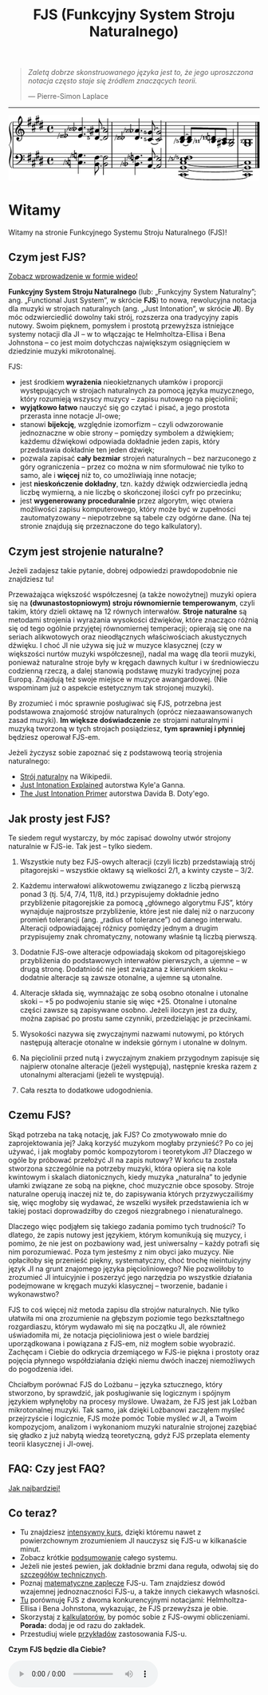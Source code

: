 ﻿---
title: FJS (Funkcyjny System Stroju Naturalnego)
---

> *Zaletą dobrze skonstruowanego języka jest to, że jego uproszczona notacja często staje się źródłem znaczących teorii.*
>
> — Pierre-Simon Laplace

---

<img src="../assets/index/impression.png" alt="Tak wygląda FJS!">

# Witamy

Witamy na stronie Funkcyjnego Systemu Stroju Naturalnego (FJS)!

## Czym jest FJS?

[Zobacz wprowadzenie w formie wideo!](https://youtu.be/38I3cylJlW4)

**Funkcyjny System Stroju Naturalnego** (lub: „Funkcyjny System Naturalny”; ang. „Functional Just System”, w skrócie **FJS**) to nowa, rewolucyjna notacja dla muzyki w strojach naturalnych (ang. „Just Intonation”, w skrócie **JI**). By móc odzwierciedlić dowolny taki strój, rozszerza ona tradycyjny zapis nutowy. Swoim pięknem, pomysłem i prostotą przewyższa istniejące systemy notacji dla JI – w to włączając te Helmholtza-Ellisa i Bena Johnstona – co jest moim dotychczas największym osiągnięciem w dziedzinie muzyki mikrotonalnej.

FJS:

- jest środkiem **wyrażenia** nieokiełznanych ułamków i proporcji występujących w strojach naturalnych za pomocą języka muzycznego, który rozumieją wszyscy muzycy – zapisu nutowego na pięciolinii;
- **wyjątkowo łatwo** nauczyć się go czytać i pisać, a jego prostota przerasta inne notacje JI-owe;
- stanowi **bijekcję**, względnie izomorfizm – czyli odwzorowanie jednoznaczne w obie strony – pomiędzy symbolem a dźwiękiem; każdemu dźwiękowi odpowiada dokładnie jeden zapis, który przedstawia dokładnie ten jeden dźwięk;
- pozwala zapisać **cały bezmiar** strojeń naturalnych – bez narzuconego z góry ograniczenia – przez co można w nim sformułować nie tylko to samo, ale i **więcej** niż to, co umożliwiają inne notacje;
- jest **nieskończenie dokładny**, tzn. każdy dźwięk odzwierciedla jedną liczbę wymierną, a nie liczbę o skończonej ilości cyfr po przecinku;
- jest **wygenerowany proceduralnie** przez algorytm, więc otwiera możliwości zapisu komputerowego, który może być w zupełności zautomatyzowany – niepotrzebne są tabele czy odgórne dane. (Na tej stronie znajdują się przeznaczone do tego kalkulatory).

## Czym jest strojenie naturalne?

Jeżeli zadajesz takie pytanie, dobrej odpowiedzi prawdopodobnie nie znajdziesz tu!

Przeważająca większość współczesnej (a także nowożytnej) muzyki opiera się na **(dwunastostopniowym) stroju równomiernie temperowanym**, czyli takim, który dzieli oktawę na 12 równych interwałów. **Stroje naturalne** są metodami strojenia i wyrażania wysokości dźwięków, które znacząco różnią się od tego ogólnie przyjętej równomiernej temperacji; opierają się one na seriach alikwotowych oraz nieodłącznych właściwościach akustycznych dźwięku. I choć JI nie używa się już w muzyce klasycznej (czy w większości nurtów muzyki współczesnej), nadal ma wagę dla teorii muzyki, ponieważ naturalne stroje były w kręgach dawnych kultur i w średniowieczu codzienną rzeczą, a dalej stanowią podstawę muzyki tradycyjnej poza Europą. Znajdują też swoje miejsce w muzyce awangardowej. (Nie wspominam już o aspekcie estetycznym tak strojonej muzyki).

By zrozumieć i móc sprawnie posługiwać się FJS, potrzebna jest podstawowa znajomość strojów naturalnych (oprócz niezaawansowanych zasad muzyki). **Im większe doświadczenie** ze strojami naturalnymi i muzyką tworzoną w tych strojach posiądziesz, **tym sprawniej i płynniej** będziesz operował FJS-em.

Jeżeli życzysz sobie zapoznać się z podstawową teorią strojenia naturalnego:

- [Strój naturalny](https://pl.wikipedia.org/wiki/Str%C3%B3j_naturalny) na Wikipedii.
- [Just Intonation Explained](https://www.kylegann.com/tuning.html) autorstwa Kyle'a Ganna.
- [The Just Intonation Primer](http://www.dbdoty.com/Words/Primer1.html) autorstwa Davida B. Doty'ego.

## Jak prosty jest FJS?

Te siedem reguł wystarczy, by móc zapisać dowolny utwór strojony naturalnie w FJS-ie. Tak jest – tylko siedem.

1. Wszystkie nuty bez FJS-owych alteracji (czyli liczb) przedstawiają strój pitagorejski – wszystkie oktawy są wielkości 2/1, a kwinty czyste – 3/2.

2. Każdemu interwałowi alikwotowemu związanego z liczbą pierwszą ponad 3 (tj. 5/4, 7/4, 11/8, itd.) przypisujemy dokładnie jedno przybliżenie pitagorejskie za pomocą „głównego algorytmu FJS”, który wynajduje najprostsze przybliżenie, które jest nie dalej niż o narzucony promień tolerancji (ang. „radius of tolerance”) od danego interwału. Alteracji odpowiadającej różnicy pomiędzy jednym a drugim przypisujemy znak chromatyczny, notowany właśnie tą liczbą pierwszą.

3. Dodatnie FJS-owe alteracje odpowiadają skokom od pitagorejskiego przybliżenia do podstawowych interwałów pierwszych, a ujemne – w drugą stronę. Dodatniość nie jest związana z kierunkiem skoku – dodatnie alteracje są zawsze otonalne, a ujemne są utonalne.

4. Alteracje składa się, wymnażając ze sobą osobno otonalne i utonalne skoki – +5 po podwojeniu stanie się więc +25. Otonalne i utonalne części zawsze są zapisywane osobno. Jeżeli iloczyn jest za duży, można zapisać po prostu same czynniki, przedzielając je przecinkami.

5. Wysokości nazywa się zwyczajnymi nazwami nutowymi, po których następują alteracje otonalne w indeksie górnym i utonalne w dolnym.

6. Na pięciolinii przed nutą i zwyczajnym znakiem przygodnym zapisuje się najpierw otonalne alteracje (jeżeli występują), następnie kreska razem z utonalnymi alteracjami (jeżeli te występują).

7. Cała reszta to dodatkowe udogodnienia.

## Czemu FJS?

Skąd potrzeba na taką notację, jak FJS? Co zmotywowało mnie do zaprojektowania jej? Jaką korzyść muzykom mogłaby przynieść? Po co jej używać, i jak mogłaby pomóc kompozytorom i teoretykom JI? Dlaczego w ogóle by próbować przełożyć JI na zapis nutowy? W końcu ta została stworzona szczególnie na potrzeby muzyki, która opiera się na kole kwintowym i skalach diatonicznych, kiedy muzyka „naturalna” to jedynie ułamki związane ze sobą na piękne, choć muzycznie obce sposoby. Stroje naturalne operują inaczej niż te, do zapisywania których przyzwyczailiśmy się, więc mogłoby się wydawać, że wszelki wysiłek przedstawienia ich w takiej postaci doprowadziłby do czegoś niezgrabnego i nienaturalnego.

Dlaczego więc podjąłem się takiego zadania pomimo tych trudności? To dlatego, że zapis nutowy jest językiem, którym komunikują się muzycy, i pomimo, że nie jest on pozbawiony wad, jest uniwersalny – każdy potrafi się nim porozumiewać. Poza tym jesteśmy z nim obyci jako muzycy. Nie opłaciłoby się przenieść piękny, systematyczny, choć trochę nieintuicyjny język JI na grunt znajomego języka pięcioliniowego? Nie pozwoliłoby to zrozumieć JI intuicyjnie i poszerzyć jego narzędzia po wszystkie działania podejmowane w kręgach muzyki klasycznej – tworzenie, badanie i wykonawstwo?

FJS to coś więcej niż metoda zapisu dla strojów naturalnych. Nie tylko ułatwiła mi ona zrozumienie na głębszym poziomie tego bezkształtnego rozgardiaszu, którym wydawało mi się na początku JI, ale również uświadomiła mi, że notacja pięcioliniowa jest o wiele bardziej uporządkowana i powiązana z FJS-em, niż mogłem sobie wyobrazić. Zachęcam i Ciebie do odkrycia drzemiącego w FJS-ie piękna i prostoty oraz pojęcia płynnego współdziałania dzięki niemu dwóch inaczej niemożliwych do pogodzenia idei.

Chciałbym porównać FJS do Lożbanu – języka sztucznego, który stworzono, by sprawdzić, jak posługiwanie się logicznym i spójnym językiem wpłynęłoby na procesy myślowe. Uważam, że FJS jest jak Lożban mikrotonalnej muzyki. Tak samo, jak dzięki Lożbanowi zacząłem myśleć przejrzyście i logicznie, FJS może pomóc Tobie myśleć *w* JI, a Twoim kompozycjom, analizom i wykonaniom muzyki naturalnie strojonej zazębiać się gładko z już nabytą wiedzą teoretyczną, gdyż FJS przeplata elementy teorii klasycznej i JI-owej.

## FAQ: Czy jest FAQ?

[Jak najbardziej!](faq.html)

## Co teraz?

- Tu znajdziesz [intensywny kurs](crash.html), dzięki któremu nawet z powierzchownym zrozumieniem JI nauczysz się FJS-u w kilkanaście minut.
- Zobacz krótkie [podsumowanie](summary.html) całego systemu.
- Jeżeli nie jesteś pewien, jak dokładnie brzmi dana reguła, odwołaj się do [szczegółów technicznych](rules.html).
- Poznaj [matematyczne zaplecze](math.html) FJS-u. Tam znajdziesz dowód wzajemnej jednoznaczności FJS-u, a także innych ciekawych własności.
- [Tu](compare.html) porównuję FJS z dwoma konkurencyjnymi notacjami: Helmholtza-Ellisa i Bena Johnstona, wykazując, że FJS przewyższa je obie.
- Skorzystaj z [kalkulatorów](calc.html), by pomóc sobie z FJS-owymi obliczeniami. **Porada:** dodaj je od razu do zakładek.
- Przestudiuj wiele [przykładów](examples.html) zastosowania FJS-u.

**Czym FJS będzie dla Ciebie?**

<audio controls><source src="../assets/index/impression.mp3" type="audio/mpeg"></audio>

